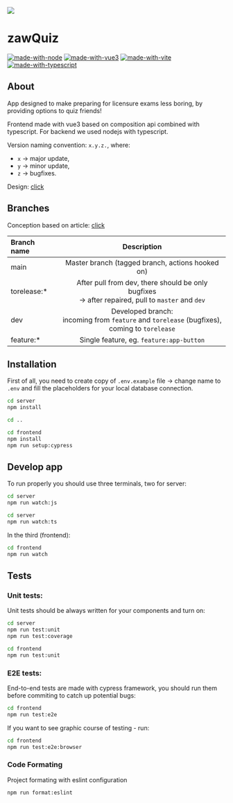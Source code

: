 ![](https://github.com/zawQuiz/zawQuiz/blob/master/assets/mockup.png?raw=true)

# zawQuiz

[![made-with-node](https://img.shields.io/badge/Made%20with-Node-3C873A.svg)](https://nodejs.org/en/)
[![made-with-vue3](https://img.shields.io/badge/Made%20with-Vue3-3EAF7C.svg)](https://www.vuejs.com/)
[![made-with-vite](https://img.shields.io/badge/Made%20with-Vite-b939FE.svg)](https://vitejs.dev/)
[![made-with-typescript](https://img.shields.io/badge/Made%20with-TypeScript-2F74C0.svg)](https://www.typescriptlang.org/)

## About

<p>App designed to make preparing for licensure exams less boring, by providing options to quiz friends!</p>
<p>Frontend made with vue3 based on composition api combined with typescript. For backend we used nodejs with typescript.</p>

Version naming convention: `x.y.z.`, where:

- `x` -> major update,
- `y` -> minor update,
- `z` -> bugfixes.
<p>Design: <a href="https://www.figma.com/file/JTSID0J1NLaALDLA1PFEWv/EE09?node-id=0%3A1">click</a></p>

## Branches

<p>Conception based on article: <a href="https://nvie.com/posts/a-successful-git-branching-model/">click</a></p>

| Branch name  |                                              Description                                              |
| :----------- | :---------------------------------------------------------------------------------------------------: |
| main         |                           Master branch (tagged branch, actions hooked on)                            |
| torelease:\* | After pull from dev, there should be only bugfixes <br> -> after repaired, pull to `master` and `dev` |
| dev          | Developed branch: <br> incoming from `feature` and `torelease` (bugfixes), <br> coming to `torelease` |
| feature:\*   |                               Single feature, eg. `feature:app-button`                                |

## Installation

First of all, you need to create copy of `.env.example` file -> change name to `.env` and fill the placeholders for your local database connection.

```bash
cd server
npm install

cd ..

cd frontend
npm install
npm run setup:cypress
```

## Develop app

To run properly you should use three terminals, two for server:

```bash
cd server
npm run watch:js
```

```bash
cd server
npm run watch:ts
```

In the third (frontend):

```bash
cd frontend
npm run watch
```

## Tests

### Unit tests:

Unit tests should be always written for your components and turn on:

```bash
cd server
npm run test:unit
npm run test:coverage
```

```bash
cd frontend
npm run test:unit
```

### E2E tests:

End-to-end tests are made with cypress framework, you should run them before commiting to catch up potential bugs:

```bash
cd frontend
npm run test:e2e
```

If you want to see graphic course of testing - run:

```bash
cd frontend
npm run test:e2e:browser
```

### Code Formating

Project formating with eslint configuration
``` bash
npm run format:eslint
```
